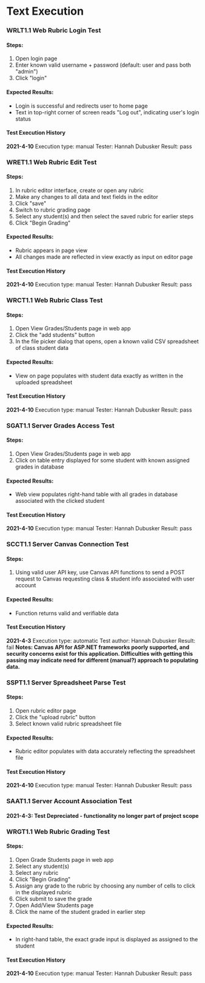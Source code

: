 ﻿# Text Execution

### WRLT1.1 Web Rubric Login Test

#### Steps:
1. Open login page
2. Enter known valid username + password (default: user and pass both "admin")
3. Click "login"
#### Expected Results:
* Login is successful and redirects user to home page
* Text in top-right corner of screen reads "Log out", indicating user's login status
#### Test Execution History
**2021-4-10**
Execution type: manual
Tester: Hannah Dubusker
Result: pass


### WRET1.1 Web Rubric Edit Test
#### Steps:
1. In rubric editor interface, create or open any rubric
2. Make any changes to all data and text fields in the editor
3. Click "save"
4. Switch to rubric grading page
5. Select any student(s) and then select the saved rubric for earlier steps
6. Click "Begin Grading"
#### Expected Results:
* Rubric appears in page view
* All changes made are reflected in view exactly as input on editor page
#### Test Execution History
**2021-4-10**
Execution type: manual
Tester: Hannah Dubusker
Result: pass

### WRCT1.1 Web Rubric Class Test
#### Steps:
1. Open View Grades/Students page in web app
2. Click the "add students" button
3. In the file picker dialog that opens, open a known valid CSV spreadsheet of class student data
#### Expected Results:
* View on page populates with student data exactly as written in the uploaded spreadsheet
#### Test Execution History
**2021-4-10**
Execution type: manual
Tester: Hannah Dubusker
Result: pass

### SGAT1.1 Server Grades Access Test
#### Steps:
1. Open View Grades/Students page in web app
2. Click on table entry displayed for some student with known assigned grades in database
#### Expected Results:
* Web view populates right-hand table with all grades in database associated with the clicked student
#### Test Execution History
**2021-4-10**
Execution type: manual
Tester: Hannah Dubusker
Result: pass

### SCCT1.1 Server Canvas Connection Test
#### Steps:
1. Using valid user API key, use Canvas API functions to send a POST request to Canvas requesting class & student info associated with user account
#### Expected Results:
* Function returns valid and verifiable data
#### Test Execution History
**2021-4-3**
Execution type: automatic
Test author: Hannah Dubusker
Result: fail
**Notes: Canvas API for ASP.NET frameworks poorly supported, and security concerns exist for this application. Difficulties with getting this passing may indicate need for different (manual?) approach to populating data.**

### SSPT1.1 Server Spreadsheet Parse Test
#### Steps:
1. Open rubric editor page
2. Click the "upload rubric" button
3. Select known valid rubric spreadsheet file
#### Expected Results:
* Rubric editor populates with data accurately reflecting the spreadsheet file
#### Test Execution History
**2021-4-10**
Execution type: manual
Tester: Hannah Dubusker
Result: pass

### SAAT1.1 Server Account Association Test
#### 2021-4-3: Test Depreciated - functionality no longer part of project scope


### WRGT1.1 Web Rubric Grading Test
#### Steps:
1. Open Grade Students page in web app
2. Select any student(s)
3. Select any rubric
4. Click "Begin Grading"
5. Assign any grade to the rubric by choosing any number of cells to click in the displayed rubric
6. Click submit to save the grade
7. Open Add/View Students page
8. Click the name of the student graded in earlier step
#### Expected Results:
* In right-hand table, the exact grade input is displayed as assigned to the student
#### Test Execution History
**2021-4-10**
Execution type: manual
Tester: Hannah Dubusker
Result: pass
